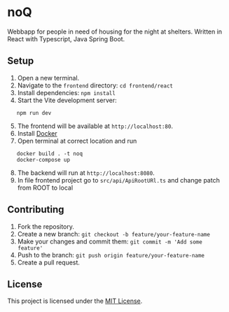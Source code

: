 # noQ

Webbapp for people in need of housing for the night at shelters. 
Written in React with Typescript, Java Spring Boot.


## Setup

1. Open a new terminal.
2. Navigate to the `frontend` directory: `cd frontend/react`
3. Install dependencies: `npm install`
4. Start the Vite development server:
```
   npm run dev
```
5. The frontend will be available at `http://localhost:80`.
6. Install [Docker](https://docs.docker.com/engine/install/) 
7. Open terminal at correct location and run
```
   docker build . -t noq
   docker-compose up
```
8. The backend will run at `http://localhost:8080`.
9. In file frontend project go to `src/api/ApiRootURl.ts` and change patch from ROOT to local


## Contributing

1. Fork the repository.
2. Create a new branch: `git checkout -b feature/your-feature-name`
3. Make your changes and commit them: `git commit -m 'Add some feature'`
4. Push to the branch: `git push origin feature/your-feature-name`
5. Create a pull request.


## License

This project is licensed under the [MIT License](LICENSE).

